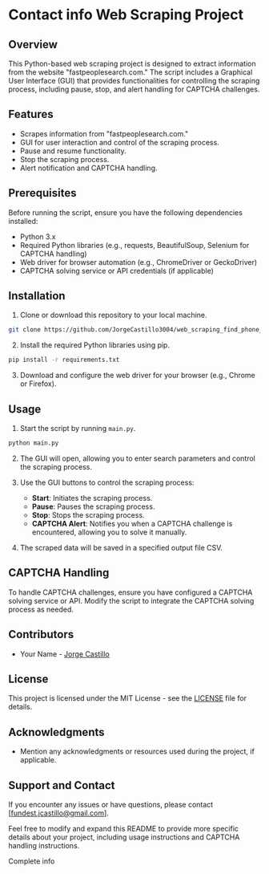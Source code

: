 # Contact info Web Scraping Project

## Overview

This Python-based web scraping project is designed to extract information from the website "fastpeoplesearch.com." The script includes a Graphical User Interface (GUI) that provides functionalities for controlling the scraping process, including pause, stop, and alert handling for CAPTCHA challenges.

## Features

- Scrapes information from "fastpeoplesearch.com."
- GUI for user interaction and control of the scraping process.
- Pause and resume functionality.
- Stop the scraping process.
- Alert notification and CAPTCHA handling.

## Prerequisites

Before running the script, ensure you have the following dependencies installed:

- Python 3.x
- Required Python libraries (e.g., requests, BeautifulSoup, Selenium for CAPTCHA handling)
- Web driver for browser automation (e.g., ChromeDriver or GeckoDriver)
- CAPTCHA solving service or API credentials (if applicable)

## Installation

1. Clone or download this repository to your local machine.

```bash
git clone https://github.com/JorgeCastillo3004/web_scraping_find_phone_address.git
```

2. Install the required Python libraries using pip.

```bash
pip install -r requirements.txt
```

3. Download and configure the web driver for your browser (e.g., Chrome or Firefox).

## Usage

1. Start the script by running `main.py`.

```bash
python main.py
```

2. The GUI will open, allowing you to enter search parameters and control the scraping process.

3. Use the GUI buttons to control the scraping process:
   - **Start**: Initiates the scraping process.
   - **Pause**: Pauses the scraping process.
   - **Stop**: Stops the scraping process.
   - **CAPTCHA Alert**: Notifies you when a CAPTCHA challenge is encountered, allowing you to solve it manually.

4. The scraped data will be saved in a specified output file CSV.

## CAPTCHA Handling

To handle CAPTCHA challenges, ensure you have configured a CAPTCHA solving service or API. Modify the script to integrate the CAPTCHA solving process as needed.

## Contributors

- Your Name - [Jorge Castillo](https://github.com/JorgeCastillo3004)

## License

This project is licensed under the MIT License - see the [LICENSE](LICENSE) file for details.

## Acknowledgments

- Mention any acknowledgments or resources used during the project, if applicable.

## Support and Contact

If you encounter any issues or have questions, please contact [fundest.jcastillo@gmail.com].

Feel free to modify and expand this README to provide more specific details about your project, including usage instructions and CAPTCHA handling instructions.


Complete info
